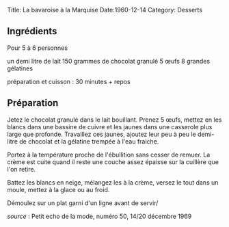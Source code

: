Title: La bavaroise à la Marquise
Date:1960-12-14
Category: Desserts


## Ingrédients

Pour 5 à 6 personnes

un demi litre de lait
150 grammes de chocolat granulé
5 œufs
8 grandes gélatines

préparation et cuisson : 30 minutes + repos

## Préparation

Jetez le chocolat granulé dans le lait bouillant. Prenez 5 œufs, mettez en les
blancs dans une bassine de cuivre et les jaunes dans une casserole plus large
que profonde. Travaillez ces jaunes, ajoutez leur peu à peu le demi-litre de
chocolat et la gélatine trempée à l'eau fraiche.

Portez à la température proche de l'ébullition sans cesser de remuer. La crème
est cuite quand il reste une couche assez épaisse sur la cuillère que l'on
retire.

Battez les blancs en neige, mélangez les à la crème, versez le tout dans un
moule, mettez à la glace ou au froid.

Démoulez sur un plat garni d'un ligne avant de servir/

*source* : Petit echo de la mode, numéro 50, 14/20 décembre 1969
